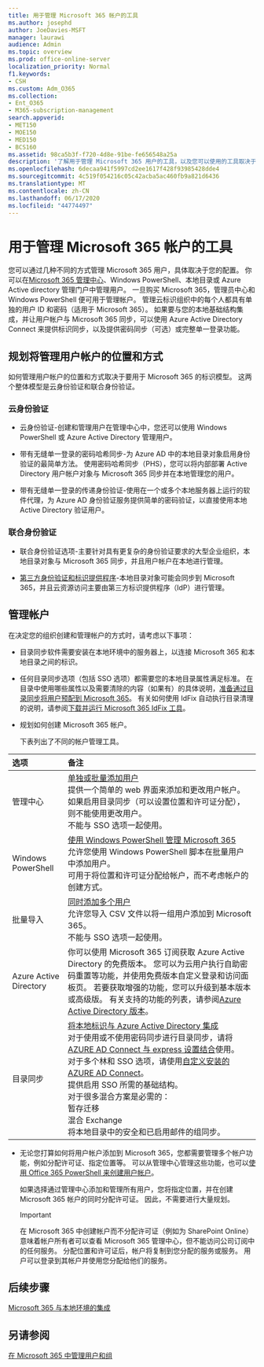 ```yaml
---
title: 用于管理 Microsoft 365 帐户的工具
ms.author: josephd
author: JoeDavies-MSFT
manager: laurawi
audience: Admin
ms.topic: overview
ms.prod: office-online-server
localization_priority: Normal
f1.keywords:
- CSH
ms.custom: Adm_O365
ms.collection:
- Ent_O365
- M365-subscription-management
search.appverid:
- MET150
- MOE150
- MED150
- BCS160
ms.assetid: 98ca5b3f-f720-4d8e-91be-fe656548a25a
description: '了解用于管理 Microsoft 365 用户的工具，以及您可以使用的工具取决于管理用户身份的方式。 '
ms.openlocfilehash: 6decaa941f5997cd2ee1617f428f93985428dde4
ms.sourcegitcommit: 4c519f054216c05c42acba5ac460fb9a821d6436
ms.translationtype: MT
ms.contentlocale: zh-CN
ms.lasthandoff: 06/17/2020
ms.locfileid: "44774497"
---
```

# <a name="tools-to-manage-microsoft-365-accounts"></a>用于管理 Microsoft 365 帐户的工具

您可以通过几种不同的方式管理 Microsoft 365 用户，具体取决于您的配置。 你可以在[Microsoft 365 管理中心](https://admin.microsoft.com)、Windows PowerShell、本地目录或 Azure Active directory 管理门户中管理用户。 一旦购买 Microsoft 365，管理员中心和 Windows PowerShell 便可用于管理帐户。 管理云标识组织中的每个人都具有单独的用户 ID 和密码（适用于 Microsoft 365）。 如果要与您的本地基础结构集成，并让用户帐户与 Microsoft 365 同步，可以使用 Azure Active Directory Connect 来提供标识同步，以及提供密码同步（可选）或完整单一登录功能。
  
## <a name="plan-for-where-and-how-you-will-manage-your-user-accounts"></a>规划将管理用户帐户的位置和方式

如何管理用户帐户的位置和方式取决于要用于 Microsoft 365 的标识模型。 这两个整体模型是云身份验证和联合身份验证。
  
### <a name="cloud-authentication"></a>云身份验证

- 云身份验证-创建和管理用户在管理中心中，您还可以使用 Windows PowerShell 或 Azure Active Directory 管理用户。 
    
- 带有无缝单一登录的密码哈希同步-为 Azure AD 中的本地目录对象启用身份验证的最简单方法。 使用密码哈希同步（PHS），您可以将内部部署 Active Directory 用户帐户对象与 Microsoft 365 同步并在本地管理您的用户。 
    
- 带有无缝单一登录的传递身份验证-使用在一个或多个本地服务器上运行的软件代理，为 Azure AD 身份验证服务提供简单的密码验证，以直接使用本地 Active Directory 验证用户。 
    
### <a name="federated-authentication"></a>联合身份验证

- 联合身份验证选项-主要针对具有更复杂的身份验证要求的大型企业组织，本地目录对象与 Microsoft 365 同步，并且用户帐户在本地进行管理。 
    
- [第三方身份验证和标识提供程序](about-office-365-identity.md)-本地目录对象可能会同步到 Microsoft 365，并且云资源访问主要由第三方标识提供程序（IdP）进行管理。 
    
## <a name="managing-accounts"></a>管理帐户

在决定您的组织创建和管理帐户的方式时，请考虑以下事项：
  
- 目录同步软件需要安装在本地环境中的服务器上，以连接 Microsoft 365 和本地目录之间的标识。
    
- 任何目录同步选项（包括 SSO 选项）都需要您的本地目录属性满足标准。 在目录中使用哪些属性以及需要清除的内容（如果有）的具体说明，[准备通过目录同步将用户预配到 Microsoft 365](prepare-for-directory-synchronization.md)。 有关如何使用 IdFix 自动执行目录清理的说明，请参阅[下载并运行 Microsoft 365 IdFix 工具](install-and-run-idfix.md)。 
    
- 规划如何创建 Microsoft 365 帐户。
    
    下表列出了不同的帐户管理工具。
    
|**选项**|**备注**|
|:-----|:-----|
|管理中心  <br/> |[单独或批量添加用户](https://docs.microsoft.com/microsoft-365/admin/add-users/add-users) <br/>  提供一个简单的 web 界面来添加和更改用户帐户。  <br/>  如果启用目录同步（可以设置位置和许可证分配），则不能使用更改用户。  <br/>  不能与 SSO 选项一起使用。  <br/> |
|Windows PowerShell  <br/> |[使用 Windows PowerShell 管理 Microsoft 365](https://go.microsoft.com/fwlink/p/?LinkId=698471) <br/>  允许您使用 Windows PowerShell 脚本在批量用户中添加用户。  <br/>  可用于将位置和许可证分配给帐户，而不考虑帐户的创建方式。  <br/> |
|批量导入  <br/> |[同时添加多个用户](add-several-users-at-the-same-time.md) <br/>  允许您导入 CSV 文件以将一组用户添加到 Microsoft 365。  <br/>  不能与 SSO 选项一起使用。  <br/> |
|Azure Active Directory  <br/> |你可以使用 Microsoft 365 订阅获取 Azure Active Directory 的免费版本。 您可以为云用户执行自助密码重置等功能，并使用免费版本自定义登录和访问面板页。 若要获取增强的功能，您可以升级到基本版本或高级版。 有关支持的功能的列表，请参阅[Azure Active Directory 版本](https://go.microsoft.com/fwlink/p/?LinkId=698465)。  <br/> |
|目录同步  <br/> |[将本地标识与 Azure Active Directory 集成](https://go.microsoft.com/fwlink/p/?LinkID=624168) <br/>  对于使用或不使用密码同步进行目录同步，请将[AZURE AD Connect 与 express 设置结合](https://go.microsoft.com/fwlink/p/?LinkID=698537)使用。  <br/>  对于多个林和 SSO 选项，请使用[自定义安装的 AZURE AD Connect](https://go.microsoft.com/fwlink/p/?LinkId=698430)。  <br/>  提供启用 SSO 所需的基础结构。  <br/>  对于很多混合方案是必需的：  <br/>  暂存迁移  <br/>  混合 Exchange  <br/>  将本地目录中的安全和已启用邮件的组同步。  <br/> |
   
- 无论您打算如何将用户帐户添加到 Microsoft 365，您都需要管理多个帐户功能，例如分配许可证、指定位置等。 可以从管理中心管理这些功能，也可以[使用 Office 365 PowerShell 来创建用户帐户](https://go.microsoft.com/fwlink/p/?LinkId=717083)。
    
    如果选择通过管理中心添加和管理所有用户，您将指定位置，并在创建 Microsoft 365 帐户的同时分配许可证。 因此，不需要进行大量规划。
    
    > [!IMPORTANT]
    > 在 Microsoft 365 中创建帐户而不分配许可证（例如为 SharePoint Online）意味着帐户所有者可以查看 Microsoft 365 管理中心，但不能访问公司订阅中的任何服务。 分配位置和许可证后，帐户将复制到您分配的服务或服务。 用户可以登录到其帐户并使用您分配给他们的服务。 
  
## <a name="next-steps"></a>后续步骤

[Microsoft 365 与本地环境的集成](office-365-integration.md)
  
## <a name="see-also"></a>另请参阅

[在 Microsoft 365 中管理用户和组](https://docs.microsoft.com/microsoft-365/admin/add-users)
  

